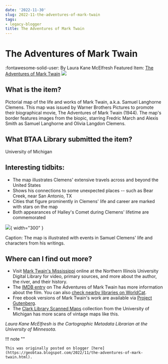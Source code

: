 ```yaml
---
date: '2022-11-30'
slug: 2022-11-the-adventures-of-mark-twain
tags:
- legacy-blogger
title: The Adventures of Mark Twain
---
```


# The Adventures of Mark Twain

:fontawesome-solid-user: By Laura Kane McElfresh 
Featured Item: [The Adventures of Mark Twain](https://geo.btaa.org/catalog/89326e9c-ba75-4fa6-bd7f-3dafec6db36d) ![](https://lh3.googleusercontent.com/y_aZ0ApCxl5vcV3_ffoogUWvrszOyV2dSaL1UWjc3guiokmEyTec9-7897o6rCGVZ-pFNWOiJQHMyvLPRjpn8wUENhCTZpHUo5tw_ZrgUyEU-NQEL5Gopa2MYO7TTiAL5XIrazgI) 

## What is the item? 

Pictorial map of the life and works of Mark Twain, a.k.a. Samuel Langhorne Clemens. This map was issued by Warner Brothers Pictures to promote their biographical movie, The Adventures of Mark Twain (1944). The map's border features images from the biopic, starring Fredric March and Alexis Smith as Samuel Langhorne and Olivia Langdon Clemens. <!-- more --> 

## What BTAA Library submitted the item? 

University of Michigan

## Interesting tidbits:

* The map illustrates Clemens' extensive travels across and beyond the United States
* Shows his connections to some <!-- more --> unexpected places -- such as Bear Creek, near San Antonio, TX
* Cities that figure prominently in Clemens' life and career are marked with stars on the map
* Both appearances of Halley's Comet during Clemens' lifetime are commemorated 

[![](https://lh5.googleusercontent.com/1uexQLfzadceHrCPXl4UIKw_xQ9GMwsh7fGqBl99C_NEwMRkgq8TgU_NwAWt1dJf6T1ifdz9EHRRbEOxcFwfhRFjjuMyc2ZmefrtfksAsTCy3p04YB1ZWScJEOPQ6AUhaLXPorbp)](https://geo.btaa.org/catalog/89326e9c-ba75-4fa6-bd7f-3dafec6db36d){ width="300" }

Caption: The map is illustrated with events in Samuel Clemens' life and characters from his writings. 
 
## Where can I find out more?
 
* Visit [Mark Twain's Mississippi](https://digital.lib.niu.edu/twain) online at the Northern Illinois University Digital Library for video, primary sources, and more about the author, the river, and their history.
* The [IMDB entry](https://www.imdb.com/title/tt0036582/) on The Adventures of Mark Twain has more information about the film. You can also [check nearby libraries on WorldCat](http://www.worldcat.org/oclc/904805921).
* Free ebook versions of Mark Twain's work are available via [Project Gutenberg](https://www.gutenberg.org/ebooks/author/53).
* The [Clark Library Scanned Maps](https://geo.btaa.org/catalog/07d-01) collection from the University of Michigan has more scans of vintage maps like this. 

*Laura Kane McElfresh is the Cartographic Metadata Librarian at the University of Minnesota.*

!!! note ""

	This was originally posted on blogger [here](https://geobtaa.blogspot.com/2022/11/the-adventures-of-mark-twain.html).

